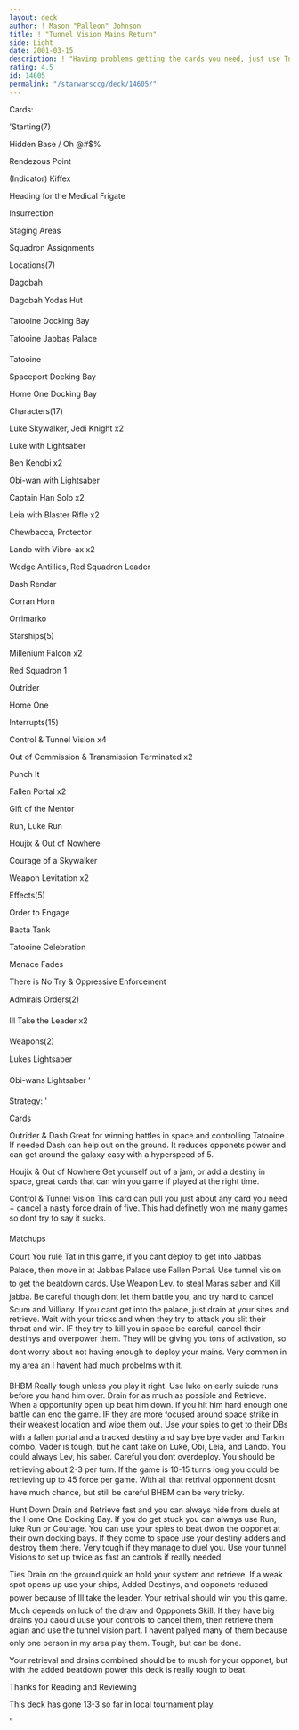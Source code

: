 ```yaml
---
layout: deck
author: ! Mason "Palleon" Johnson
title: ! "Tunnel Vision Mains Return"
side: Light
date: 2001-03-15
description: ! "Having problems getting the cards you need, just use Tunnel Vision and all your problmes are solved."
rating: 4.5
id: 14605
permalink: "/starwarsccg/deck/14605/"
---
```

Cards: 

'Starting(7) 


Hidden Base / Oh @#$% 

Rendezous Point 

(Indicator) Kiffex 

Heading for the Medical Frigate 

Insurrection 

Staging Areas 

Squadron Assignments 


Locations(7) 

Dagobah 

Dagobah Yodas Hut 

Tatooine Docking Bay 

Tatooine Jabbas Palace 

Tatooine 

Spaceport Docking Bay 

Home One Docking Bay 


Characters(17) 

Luke Skywalker, Jedi Knight x2 

Luke with Lightsaber 

Ben Kenobi x2 

Obi-wan with Lightsaber 

Captain Han Solo x2 

Leia with Blaster Rifle x2 

Chewbacca, Protector 

Lando with Vibro-ax x2 

Wedge Antillies, Red Squadron Leader 

Dash Rendar 

Corran Horn 

Orrimarko 


Starships(5) 

Millenium Falcon x2 

Red Squadron 1 

Outrider 

Home One


Interrupts(15) 

Control & Tunnel Vision x4 

Out of Commission & Transmission Terminated x2 

Punch It 

Fallen Portal x2 

Gift of the Mentor

Run, Luke Run 

Houjix & Out of Nowhere 

Courage of a Skywalker 

Weapon Levitation x2 


Effects(5) 

Order to Engage 

Bacta Tank 

Tatooine Celebration 

Menace Fades 

There is No Try & Oppressive Enforcement 


Admirals Orders(2) 

Ill Take the Leader x2 


Weapons(2) 

Lukes Lightsaber 

Obi-wans Lightsaber   '

Strategy: '

Cards 


Outrider & Dash Great for winning battles in space and controlling Tatooine. If needed Dash can help out on the ground. It reduces opponets power and can get around the galaxy easy with a hyperspeed of 5. 


Houjix & Out of Nowhere Get yourself out of a jam, or add a destiny in space, great cards that can win you game if played at the right time. 


Control & Tunnel Vision This card can pull you just about any card you need + cancel a nasty force drain of five. This had definetly won me many games so dont try to say it sucks. 


Matchups 


Court You rule Tat in this game, if you cant deploy to get into Jabbas Palace, then move in at Jabbas Palace use Fallen Portal. Use tunnel vision to get the beatdown cards. Use Weapon Lev. to steal Maras saber and Kill jabba. Be careful though dont let them battle you, and try hard to cancel Scum and Villiany. If you cant get into the palace, just drain at your sites and retrieve. Wait with your tricks and when they try to attack you slit their throat and win. IF they try to kill you in space be careful, cancel their destinys and overpower them. They will be giving you tons of activation, so dont worry about not having enough to deploy your mains. Very common in my area an I havent had much probelms with it. 


BHBM Really tough unless you play it right. Use luke on early suicde runs before you hand him over. Drain for as much as possible and Retrieve. When a opportunity open up beat him down. If you hit him hard enough one battle can end the game. IF they are more focused around space strike in their weakest location and wipe them out. Use your spies to get to their DBs with a fallen portal and a tracked destiny and say bye bye vader and Tarkin combo. Vader is tough, but he cant take on Luke, Obi, Leia, and Lando. You could always Lev, his saber. Careful you dont overdeploy. You should be retrieving about 2-3 per turn. If the game is 10-15 turns long you could be retrieving up to 45 force per game. With all that retrival opponnent dosnt have much chance, but still be careful BHBM can be very tricky. 


Hunt Down Drain and Retrieve fast and you can always hide from duels at the Home One Docking Bay. If you do get stuck you can always use Run, luke Run or Courage. You can use your spies to beat dwon the opponet at their own docking bays. If they come to space use your destiny adders and destroy them there. Very tough if they manage to duel you. Use your tunnel Visions to set up twice as fast an cantrols if really needed. 


Ties Drain on the ground quick an hold your system and retrieve. If a weak spot opens up use your ships, Added Destinys, and opponets reduced power because of Ill take the leader. Your retrival should win you this game. Much depends on luck of the draw and Oppponets Skill. If they have big drains you caould uuse your controls to cancel them, then retrieve them agian and use the tunnel vision part. I havent palyed many of them because only one person in my area play them. Tough, but can be done. 


Your retrieval and drains combined should be to mush for your opponet, but with the added beatdown power this deck is really tough to beat. 


Thanks for Reading and Reviewing 


This deck has gone 13-3 so far in local tournament play. 

'
